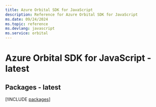 ```yaml
---
title: Azure Orbital SDK for JavaScript
description: Reference for Azure Orbital SDK for JavaScript
ms.date: 09/24/2024
ms.topic: reference
ms.devlang: javascript
ms.service: orbital
---
```

# Azure Orbital SDK for JavaScript - latest
## Packages - latest
[!INCLUDE [packages](orbital-index.md)]